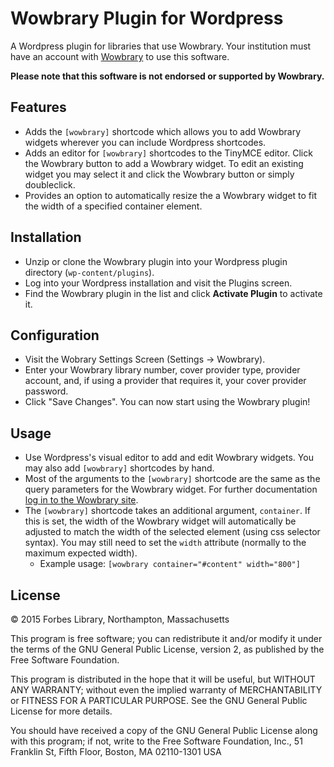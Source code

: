 # Wowbrary Plugin for Wordpress
A Wordpress plugin for libraries that use Wowbrary. Your institution must have an account with [Wowbrary](http://wowbrary.org/) to use this software.

**Please note that this software is not endorsed or supported by Wowbrary.**

## Features

+ Adds the `[wowbrary]` shortcode which allows you to add Wowbrary widgets wherever you can include Wordpress shortcodes.
+ Adds an editor for `[wowbrary]` shortcodes to the TinyMCE editor. Click the Wowbrary button to add a Wowbrary widget. To
edit an existing widget you may select it and click the Wowbrary button or simply doubleclick.
+ Provides an option to automatically resize the a Wowbrary widget to fit the width of a specified container element.

## Installation
+ Unzip or clone the Wowbrary plugin into your Wordpress plugin directory (`wp-content/plugins`).
+ Log into your Wordpress installation and visit the Plugins screen.
+ Find the Wowbrary plugin in the list and click **Activate Plugin** to activate it.

## Configuration
+ Visit the Wobrary Settings Screen (Settings &#8594; Wowbrary).
+ Enter your Wowbrary library number, cover provider type, provider account, and, if using a provider that requires it, your cover provider password.
+ Click "Save Changes". You can now start using the Wowbrary plugin!

## Usage
+ Use Wordpress's visual editor to add and edit Wowbrary widgets. You may also add `[wowbrary]` shortcodes by hand.
+ Most of the arguments to the `[wowbrary]` shortcode are the same as the query parameters for the Wowbrary widget. For
further documentation [log in to the Wowbrary site](http://wowbrary.org/sponsorlogin.aspx).
+ The `[wowbrary]` shortcode takes an additional argument, `container`. If this is set, the width of the Wowbrary widget will automatically be adjusted to match the width of the selected element (using css selector syntax). You may still need to set the `width` attribute (normally to the maximum expected width).
  + Example usage: `[wowbrary container="#content" width="800"]`

## License
© 2015 Forbes Library, Northampton, Massachusetts

This program is free software; you can redistribute it and/or modify
it under the terms of the GNU General Public License, version 2, as 
published by the Free Software Foundation.

This program is distributed in the hope that it will be useful,
but WITHOUT ANY WARRANTY; without even the implied warranty of
MERCHANTABILITY or FITNESS FOR A PARTICULAR PURPOSE.  See the
GNU General Public License for more details.

You should have received a copy of the GNU General Public License
along with this program; if not, write to the Free Software
Foundation, Inc., 51 Franklin St, Fifth Floor, Boston, MA  02110-1301  USA  
